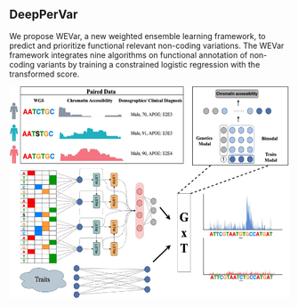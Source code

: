 ## DeepPerVar

We propose WEVar, a new weighted ensemble learning framework, to predict and prioritize functional relevant non-coding variations. The WEVar framework integrates nine algorithms on functional annotation of non-coding variants by training a constrained logistic regression with the transformed score.
<center>

<div align=center><img width="800" height="380" src="https://raw.githubusercontent.com/alfredyewang/DeepPerVar/master/doc/DeepPerVar.jpeg"/></div>
</center>  

